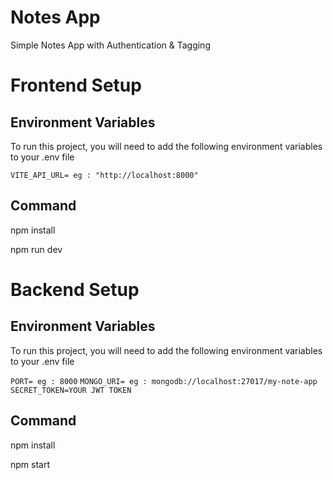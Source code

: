 
# Notes App

Simple Notes App with Authentication &
Tagging



# Frontend Setup 

  


## Environment Variables

To run this project, you will need to add the following environment variables to your .env file

`VITE_API_URL= eg : "http://localhost:8000"`



## Command

npm install 

npm run dev


# Backend Setup 

  


## Environment Variables

To run this project, you will need to add the following environment variables to your .env file

`PORT= eg : 8000`
`MONGO_URI= eg : mongodb://localhost:27017/my-note-app`
`SECRET_TOKEN=YOUR JWT TOKEN`



## Command

npm install 

npm start
